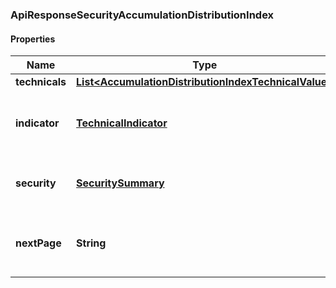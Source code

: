 
### ApiResponseSecurityAccumulationDistributionIndex

#### Properties
Name | Type | Description | Notes
------------ | ------------- | ------------- | -------------
**technicals** | [**List&lt;AccumulationDistributionIndexTechnicalValue&gt;**](AccumulationDistributionIndexTechnicalValue.md) |  |  [optional]
**indicator** | [**TechnicalIndicator**](TechnicalIndicator.md) | The name and symbol of the technical indicator |  [optional]
**security** | [**SecuritySummary**](SecuritySummary.md) | The Security of the Stock Price |  [optional]
**nextPage** | **String** | The token required to request the next page of the data |  [optional]



